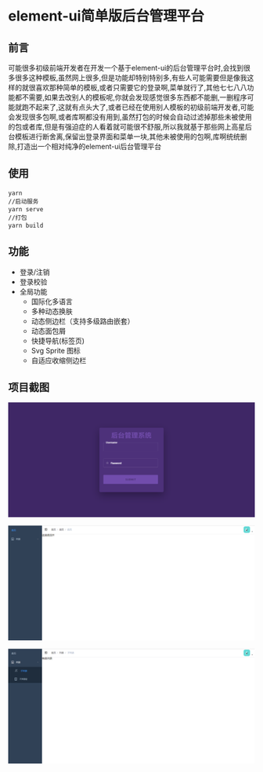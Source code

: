 # element-ui简单版后台管理平台

## 前言

可能很多初级前端开发者在开发一个基于element-ui的后台管理平台时,会找到很多很多这种模板,虽然网上很多,但是功能却特别特别多,有些人可能需要但是像我这样的就很喜欢那种简单的模板,或者只需要它的登录啊,菜单就行了,其他七七八八功能都不需要,如果去改别人的模板呢,你就会发现感觉很多东西都不能删,一删程序可能就跑不起来了,这就有点头大了,或者已经在使用别人模板的初级前端开发者,可能会发现很多包啊,或者库啊都没有用到,虽然打包的时候会自动过滤掉那些未被使用的包或者库,但是有强迫症的人看着就可能很不舒服,所以我就基于那些网上高星后台模板进行断舍离,保留出登录界面和菜单一块,其他未被使用的包啊,库啊统统删除,打造出一个相对纯净的element-ui后台管理平台

## 使用

```shell
yarn
//启动服务
yarn serve
//打包
yarn build
```

## 功能

- 登录/注销
- 登录校验
- 全局功能
  - 国际化多语言
  - 多种动态换肤
  - 动态侧边栏（支持多级路由嵌套）
  - 动态面包屑
  - 快捷导航(标签页)
  - Svg Sprite 图标
  - 自适应收缩侧边栏

## 项目截图

![list](.\assets\login.png)

![login](.\assets\index.png)

![index](.\assets\list.png)